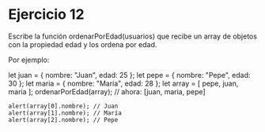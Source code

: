 <h1>Ejercicio 12</h1>
<p>Escribe la función ordenarPorEdad(usuarios) que recibe un array de objetos con la propiedad edad y los ordena por edad.</p>
<p>Por ejemplo:</p>
    let juan = { nombre: "Juan", edad: 25 };
    let pepe = { nombre: "Pepe", edad: 30 };
    let maria = { nombre: "María", edad: 28 };
    let array = [ pepe, juan, maria ];
    ordenarPorEdad(array);
    // ahora: [juan, maria, pepe]
    
    alert(array[0].nombre); // Juan
    alert(array[1].nombre); // María
    alert(array[2].nombre); // Pepe
